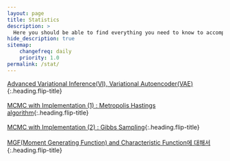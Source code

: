```yaml
---
layout: page
title: Statistics
description: >
  Here you should be able to find everything you need to know to accomplish the most common tasks when blogging with Hydejack.
hide_description: true
sitemap:
    changefreq: daily
    priority: 1.0
permalink: /stat/
---
```


[Advanced Variational Inference(VI), Variational Autoencoder(VAE)]{:.heading.flip-title} \
\
[MCMC with Implementation (1) : Metropolis Hastings algorithm]{:.heading.flip-title} \
\
[MCMC with Implementation (2) : Gibbs Sampling]{:.heading.flip-title} \
\
[MGF(Moment Generating Function) and Characteristic Function에 대해서]{:.heading.flip-title}

[Advanced Variational Inference(VI), Variational Autoencoder(VAE)]: /stat/2024-03-02-vi
[MCMC with Implementation (1) : Metropolis Hastings algorithm]: /stat/2024-03-04-mcmc
[MCMC with Implementation (2) : Gibbs Sampling]: /stat/2024-03-06-gibbs
[MGF(Moment Generating Function) and Characteristic Function에 대해서]: /stat/2024-04-12-MGF